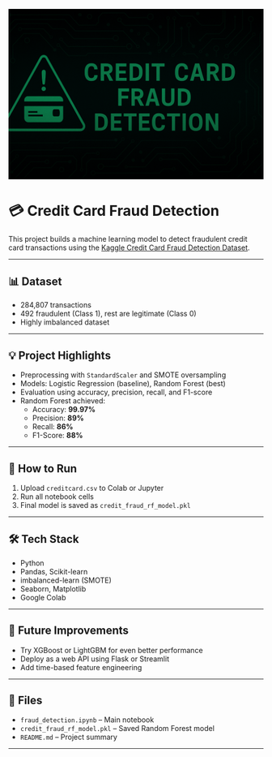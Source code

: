 <p align="center">
  <img src="credit_card.png" alt="Credit Card Fraud Detection" width="700"/>
</p>

# 💳 Credit Card Fraud Detection

This project builds a machine learning model to detect fraudulent credit card transactions using the [Kaggle Credit Card Fraud Detection Dataset](https://www.kaggle.com/datasets/mlg-ulb/creditcardfraud).

---

## 📊 Dataset

- 284,807 transactions
- 492 fraudulent (Class 1), rest are legitimate (Class 0)
- Highly imbalanced dataset

---

## 💡 Project Highlights

- Preprocessing with `StandardScaler` and SMOTE oversampling
- Models: Logistic Regression (baseline), Random Forest (best)
- Evaluation using accuracy, precision, recall, and F1-score
- Random Forest achieved:
  - Accuracy: **99.97%**
  - Precision: **89%**
  - Recall: **86%**
  - F1-Score: **88%**

---

## 🧪 How to Run

1. Upload `creditcard.csv` to Colab or Jupyter
2. Run all notebook cells
3. Final model is saved as `credit_fraud_rf_model.pkl`

---

## 🛠 Tech Stack

- Python
- Pandas, Scikit-learn
- imbalanced-learn (SMOTE)
- Seaborn, Matplotlib
- Google Colab

---

## 🚀 Future Improvements

- Try XGBoost or LightGBM for even better performance
- Deploy as a web API using Flask or Streamlit
- Add time-based feature engineering

---

## 📁 Files

- `fraud_detection.ipynb` – Main notebook
- `credit_fraud_rf_model.pkl` – Saved Random Forest model
- `README.md` – Project summary

---
